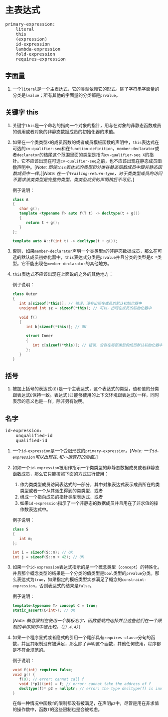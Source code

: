 # 主表达式

<pre>
primary-expression:
	literal
	this
	(expression)
	id-expression
	lambda-expression
	fold-expression
	requires-expression
</pre>

## 字面量

1. 一个`literal`是一个主表达式，它的类型依赖它的形式。除了字符串字面量的分类是`lvalue`；所有其他的字面量的分类都是`prvalue`。

## 关键字 this

1. 关键字`this`是一个命名的指向一个对象的指针，用与在对象的非静态函数成员的调用或者对象的非静态数据成员的初始化器的求值。
2. 如果在一个类类型`X`的成员函数的或者成员模板函数的声明中，`this`表达式在可选的`cv-qualifier-seq`和在`function-definition`，`member-declarator`或者`declarator`的结尾这个范围里面的类型是指向`cv-qualifier-seq X`的指针。它不应该出现在可选`cv-qualifier-seq`之前，也不应该出现在静态成员函数声明中。[*Note: 即使`this`表达式的类型和分类在静态函数成员中跟非静态函数成员中一样。*][*Note: 在一个`trailing-return-type`，对于类类型成员的访问不要求该类类型是完整的类型。类类型成员的声明稍后不可见。*]
	
	例子说明：
	
	```cpp
	class A
	{
	   char g();
	   template <typename T> auto f(T t) -> decltype(t + g())
	   {
	      return t + g();
	   }
	};
	
	template auto A::f(int t) -> decltype(t + g());
	```
3. 否则，如果`member-declarator`声明一个类类型`X`的非静态数据成员，那么在可选的默认成员初始化器中，`this`表达式分类是`prvalue`并且分类的类型是`X *`类型。它不能出现在`member-declarator`的其他地方。
4. `this`表达式不应该出现在上面说的之外的其他地方：
	
	例子说明：
	
	```cpp
	class Outer
	{
	   int a[sizeof(*this)]; // 错误，没有出现在成员的默认初始化器中
	   unsigned int sz = sizeof(*this); // 可以，出现在成员的初始化器中
	   
	   void f()
	   {
	      int b[sizeof(*this)]; // OK
	      
	      struct Inner
	      {
	         int c[sizeof(*this)]; // 错误，没有在局部类型的成员默认初始化器中
	      };
	   }
	}
	```

## 括号

1. 被加上括号的表达式`(E)`是一个主表达式，这个表达式的类型，值和值的分类跟表达式`E`保持一致。表达式`(E)`能够使用的上下文环境跟表达式`E`一样，同时表示的意义也是一样，除非另有说明。

## 名字

<pre>
id-expression:
	unqualified-id
	qualified-id
</pre>

1. 一个`id-expression`是一个受限形式的`primary-expression`。[*Note: 一个`id-expression`可以出现在`.`和`->`运算符的后面。*]
2. 如如一个`id-expression`被用作指示一个类类型的非静态数据成员或者非静态函数成员，那么它只能按照下面的方式进行使用：
	1. 作为类类型成员访问表达式的一部分，其中对象表达式表示成员所在的类类型或者一个从其派生得到的类类型，或者
	2. 组成一个指向成员的指针类型表达式，或者
	3. 如果`id-expression`指示了一个非静态的数据成员并且用在了非求值的操作数表达式中。
	
	例子说明：
	
	```cpp
	class S
	{
	   int m;
	};
	
	int i = sizeof(S::m); // OK
	int j = sizeof(S::m + 42); // OK
	```
3. 如果一个`id-expression`表达式指示的是一个概念类型（`concept`）的特殊化，并且那个概念类型的结果是一个分类的值类型是`bool`类型的`prvalue`分类。那么表达式为`true`，如果指定的模板类型实参满足了概念的`constraint-expression`，否则表达式的结果是`false`。
	
	例子说明：
	
	```cpp
	template<typename T> concept C = true;
	static_assert(C<int>); // OK
	```
	[*Note: 概念限制在使用一个模板名字，函数重载的选择并且这些他们在一个限制的半序排序中被比较。（`17.4.4`）*]
4. 如果一个程序显式或者隐式的引用一个尾部具有`requires-clause`分句的函数，并且其限制没有被满足，那么除了声明这个函数，其他任何使用，程序都是不符合规范的。
	
	例子说明：
	
	```cpp
	void f(int) requires false;
	void g() {
	   f(0); // error: cannot call f
	   void (*p1)(int) = f; // error: cannot take the address of f
	   decltype(f)* p2 = nullptr; // error: the type decltype(f) is invalid
	}
	```
	在每一种情况中函数`f`的限制都没有被满足，在声明`p2`中，尽管是用在非求值的操作数中，函数`f`的这些限制也是会被考虑。
	
